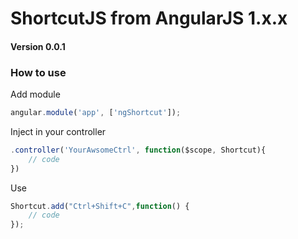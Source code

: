 # ShortcutJS from AngularJS 1.x.x

#### Version 0.0.1
### How to use
 Add module
```javascript
angular.module('app', ['ngShortcut']);
```
Inject in your controller
```javascript
.controller('YourAwsomeCtrl', function($scope, Shortcut){
    // code
})
```
Use
```javascript
Shortcut.add("Ctrl+Shift+C",function() {
	// code
});
```